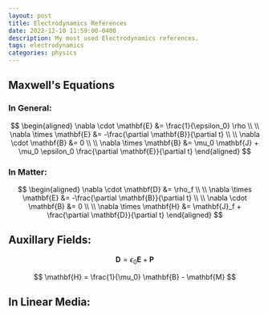 ```yaml
---
layout: post
title: Electrodynamics References
date: 2022-12-10 11:59:00-0400
description: My most used Electrodynamics references.
tags: electrodynamics
categories: physics
---
```


## Maxwell's Equations

### In General:

$$
\begin{aligned}
\nabla \cdot \mathbf{E} &= \frac{1}{\epsilon_0} \rho \\
\\
\nabla \times \mathbf{E} &= -\frac{\partial \mathbf{B}}{\partial t} \\
\\
\nabla \cdot \mathbf{B} &= 0 \\
\\
\nabla \times \mathbf{B} &= \mu_0 \mathbf{J} + \mu_0 \epsilon_0 \frac{\partial \mathbf{E}}{\partial t}
\end{aligned}
$$


### In Matter:

$$
\begin{aligned}
\nabla \cdot \mathbf{D} &= \rho_f \\
\\
\nabla \times \mathbf{E} &= -\frac{\partial \mathbf{B}}{\partial t} \\
\\
\nabla \cdot \mathbf{B} &= 0 \\
\\
\nabla \times \mathbf{H} &= \mathbf{J}_f + \frac{\partial \mathbf{D}}{\partial t}
\end{aligned}
$$


## Auxillary Fields:

$$
\mathbf{D} = \epsilon_0 \mathbf{E} + \mathbf{P}
$$

$$
\mathbf{H} = \frac{1}{\mu_0} \mathbf{B} - \mathbf{M}
$$

## In Linear Media:


